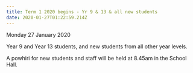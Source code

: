 ```yaml
---
title: Term 1 2020 begins - Yr 9 & 13 & all new students
date: 2020-01-27T01:22:59.214Z
---
```

Monday 27 January 2020  

Year 9 and Year 13 students, and new students from all other year levels.

A powhiri for new students and staff will be held at 8.45am in the School Hall.  
